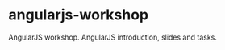 angularjs-workshop
==================

AngularJS workshop. AngularJS introduction, slides and tasks.
